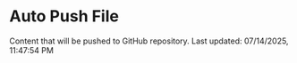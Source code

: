 # Auto Push File

Content that will be pushed to GitHub repository.
Last updated: 07/14/2025, 11:47:54 PM